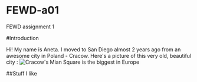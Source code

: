 # FEWD-a01
FEWD assignment 1

#Introduction

Hi! My name is Aneta. I moved to San Diego almost 2 years ago from an awesome city in Poland - Cracow. Here's a picture of this very old, beautiful city : 
 ![Cracow's Mian Square is the biggest in Europe](https://tripandtravelblog.com/wp-content/uploads/2013/09/Main-Market-Square-in-Krakow-seen-from-St.-Marys-Basilica..jpg)
 
 ##Stuff I like

